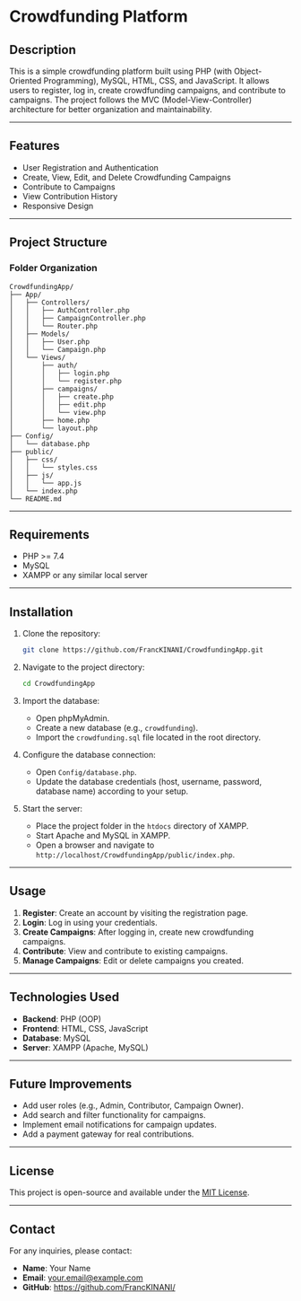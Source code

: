 # Crowdfunding Platform

## Description
This is a simple crowdfunding platform built using PHP (with Object-Oriented Programming), MySQL, HTML, CSS, and JavaScript. It allows users to register, log in, create crowdfunding campaigns, and contribute to campaigns. The project follows the MVC (Model-View-Controller) architecture for better organization and maintainability.

---

## Features
- User Registration and Authentication
- Create, View, Edit, and Delete Crowdfunding Campaigns
- Contribute to Campaigns
- View Contribution History
- Responsive Design

---

## Project Structure
### Folder Organization
```
CrowdfundingApp/
├── App/
│   ├── Controllers/
│   │   ├── AuthController.php
│   │   ├── CampaignController.php
│   │   └── Router.php
│   ├── Models/
│   │   ├── User.php
│   │   └── Campaign.php
│   └── Views/
│       ├── auth/
│       │   ├── login.php
│       │   └── register.php
│       ├── campaigns/
│       │   ├── create.php
│       │   ├── edit.php
│       │   └── view.php
│       ├── home.php
│       └── layout.php
├── Config/
│   └── database.php
├── public/
│   ├── css/
│   │   └── styles.css
│   ├── js/
│   │   └── app.js
│   └── index.php
└── README.md
```

---

## Requirements
- PHP >= 7.4
- MySQL
- XAMPP or any similar local server

---

## Installation
1. Clone the repository:
   ```bash
   git clone https://github.com/FrancKINANI/CrowdfundingApp.git
   ```

2. Navigate to the project directory:
   ```bash
   cd CrowdfundingApp
   ```

3. Import the database:
   - Open phpMyAdmin.
   - Create a new database (e.g., `crowdfunding`).
   - Import the `crowdfunding.sql` file located in the root directory.

4. Configure the database connection:
   - Open `Config/database.php`.
   - Update the database credentials (host, username, password, database name) according to your setup.

5. Start the server:
   - Place the project folder in the `htdocs` directory of XAMPP.
   - Start Apache and MySQL in XAMPP.
   - Open a browser and navigate to `http://localhost/CrowdfundingApp/public/index.php`.

---

## Usage
1. **Register**: Create an account by visiting the registration page.
2. **Login**: Log in using your credentials.
3. **Create Campaigns**: After logging in, create new crowdfunding campaigns.
4. **Contribute**: View and contribute to existing campaigns.
5. **Manage Campaigns**: Edit or delete campaigns you created.

---

## Technologies Used
- **Backend**: PHP (OOP)
- **Frontend**: HTML, CSS, JavaScript
- **Database**: MySQL
- **Server**: XAMPP (Apache, MySQL)

---

## Future Improvements
- Add user roles (e.g., Admin, Contributor, Campaign Owner).
- Add search and filter functionality for campaigns.
- Implement email notifications for campaign updates.
- Add a payment gateway for real contributions.

---

## License
This project is open-source and available under the [MIT License](LICENSE).

---

## Contact
For any inquiries, please contact:
- **Name**: Your Name
- **Email**: your.email@example.com
- **GitHub**: https://github.com/FrancKINANI/
